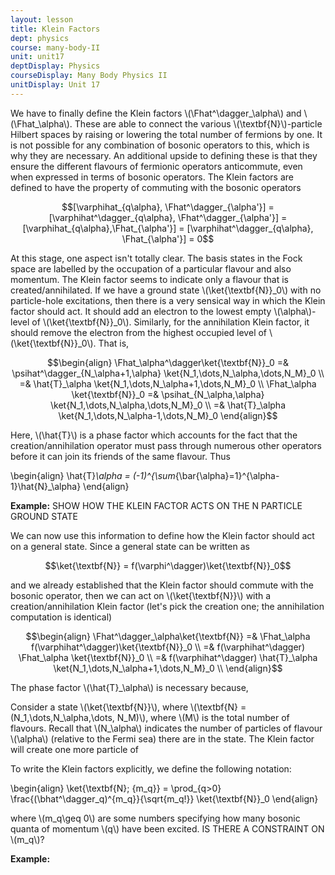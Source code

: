 ```yaml
---
layout: lesson
title: Klein Factors
dept: physics
course: many-body-II
unit: unit17
deptDisplay: Physics
courseDisplay: Many Body Physics II
unitDisplay: Unit 17
---
```

We have to finally define the Klein factors \\(\Fhat^\dagger_\alpha\\) and \\(\Fhat_\alpha\\). These are able to connect the various \\(\textbf{N}\\)-particle Hilbert spaces by raising or lowering the total number of fermions by one. It is not possible for any combination of bosonic operators to this, which is why they are necessary. An additional upside to defining these is that they ensure the different flavours of fermionic operators anticommute, even when expressed in terms of bosonic operators. The Klein factors are defined to have the property of commuting with the bosonic operators

$$[\varphihat_{q\alpha}, \Fhat^\dagger_{\alpha'}] = [\varphihat^\dagger_{q\alpha}, \Fhat^\dagger_{\alpha'}] = [\varphihat_{q\alpha},\Fhat_{\alpha'}] = [\varphihat^\dagger_{q\alpha}, \Fhat_{\alpha'}] = 0$$

At this stage, one aspect isn't totally clear. The basis states in the Fock space are labelled by the occupation of a particular flavour and also momentum. The Klein factor seems to indicate only a flavour that is created/annihilated. If we have a ground state \\(\ket{\textbf{N}}_0\\) with no particle-hole excitations, then there is a very sensical way in which the Klein factor should act. It should add an electron to the lowest empty \\(\alpha\\)-level of \\(\ket{\textbf{N}}_0\\). Similarly, for the annihilation Klein factor, it should remove the electron from the highest occupied level of \\(\ket{\textbf{N}}_0\\). That is, 

$$\begin{align}
\Fhat_\alpha^\dagger\ket{\textbf{N}}_0 =& \psihat^\dagger_{N_\alpha+1,\alpha} \ket{N_1,\dots,N_\alpha,\dots,N_M}_0 \\ 
=& \hat{T}_\alpha \ket{N_1,\dots,N_\alpha+1,\dots,N_M}_0 \\
\Fhat_\alpha \ket{\textbf{N}}_0 =& \psihat_{N_\alpha,\alpha} \ket{N_1,\dots,N_\alpha,\dots,N_M}_0 \\
=& \hat{T}_\alpha \ket{N_1,\dots,N_\alpha-1,\dots,N_M}_0
\end{align}$$

Here, \\(\hat{T}\\) is a phase factor which accounts for the fact that the creation/annihilation operator must pass through numerous other operators before it can join its friends of the same flavour. Thus

$$$$\begin{align}
\hat{T}_\alpha = (-1)^{\sum_{\bar{\alpha}=1}^{\alpha-1}\hat{N}_\alpha}
\end{align}$$$$

<div class="example">
<b>Example:</b>
SHOW HOW THE KLEIN FACTOR ACTS ON THE N PARTICLE GROUND STATE

</div>

We can now use this information to define how the Klein factor should act on a general state. Since a general state can be written as 

$$\ket{\textbf{N}} = f(\varphi^\dagger)\ket{\textbf{N}}_0$$

and we already established that the Klein factor should commute with the bosonic operator, then we can act on \\(\ket{\textbf{N}}\\) with a creation/annihilation Klein factor (let's pick the creation one; the annihilation computation is identical)

$$\begin{align}
\Fhat^\dagger_\alpha\ket{\textbf{N}} =& \Fhat_\alpha f(\varphihat^\dagger)\ket{\textbf{N}}_0 \\
=& f(\varphihat^\dagger) \Fhat_\alpha \ket{\textbf{N}}_0 \\
=& f(\varphihat^\dagger) \hat{T}_\alpha \ket{N_1,\dots,N_\alpha+1,\dots,N_M}_0 \\
\end{align}$$

The phase factor \\(\hat{T}_\alpha\\) is necessary because, 

Consider a state \\(\ket{\textbf{N}}\\), where \\(\textbf{N} = (N_1,\dots,N_\alpha,\dots, N_M)\\), where \\(M\\) is the total number of flavours. Recall that \\(N_\alpha\\) indicates the number of particles of flavour \\(\alpha\\) (relative to the Fermi sea) there are in the state. The Klein factor will create one more particle of 




To write the Klein factors explicitly, we define the following notation:

$$$$\begin{align}
\ket{\textbf{N}; \{m_q\}} = \prod_{q>0} \frac{(\bhat^\dagger_q)^{m_q}}{\sqrt{m_q!}} \ket{\textbf{N}}_0
\end{align}$$$$

where \\(m_q\geq 0\\) are some numbers specifying how many bosonic quanta of momentum \\(q\\) have been excited. IS THERE A CONSTRAINT ON \\(m_q\\)?

<div class="example">
<b>Example:</b>


</div>


